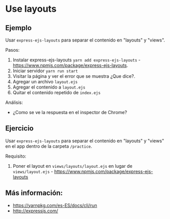 # Use layouts

## Ejemplo

Usar `express-ejs-layouts` para separar el contenido en "layouts" y "views".

Pasos:

1. Instalar express-ejs-layouts `yarn add express-ejs-layouts` - https://www.npmjs.com/package/express-ejs-layouts.
2. Iniciar servidor `yarn run start`
3. Visitar la página y ver el error que se muestra ¿Que dice?.
4. Agregar un archivo `layout.ejs`
5. Agregar el contenido a `layout.ejs`
6. Quitar el contenido repetido de `index.ejs`

Análisis:

* ¿Como se ve la respuesta en el inspector de Chrome?


## Ejercicio

Usar `express-ejs-layouts` para separar el contenido en "layouts" y
"views" en el app dentro de la carpeta `/practice`.

Requisito:

1. Poner el layout en `views/layouts/layout.ejs` en lugar de `views/layout.ejs` - https://www.npmjs.com/package/express-ejs-layouts



## Más información:

* https://yarnpkg.com/es-ES/docs/cli/run
* http://expressjs.com/
